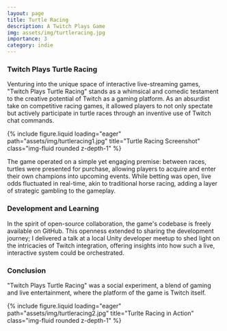 ```yaml
---
layout: page
title: Turtle Racing
description: A Twitch Plays Game
img: assets/img/turtleracing.jpg
importance: 3
category: indie
---
```


### Twitch Plays Turtle Racing

Venturing into the unique space of interactive live-streaming games, "Twitch Plays Turtle Racing" stands as a whimsical and comedic testament to the creative potential of Twitch as a gaming platform. As an absurdist take on competitive racing games, it allowed players to not only spectate but actively participate in turtle races through an inventive use of Twitch chat commands.

<div class="row">
    <div class="col-md-6 mt-3 mt-md-0">
        {% include figure.liquid loading="eager" path="assets/img/turtleracing1.jpg" title="Turtle Racing Screenshot" class="img-fluid rounded z-depth-1" %}
    </div>
</div>

The game operated on a simple yet engaging premise: between races, turtles were presented for purchase, allowing players to acquire and enter their own champions into upcoming events. While betting was open, live odds fluctuated in real-time, akin to traditional horse racing, adding a layer of strategic gambling to the gameplay.

### Development and Learning

In the spirit of open-source collaboration, the game's codebase is freely available on GitHub. This openness extended to sharing the development journey; I delivered a talk at a local Unity developer meetup to shed light on the intricacies of Twitch integration, offering insights into how such a live, interactive system could be orchestrated.

### Conclusion

"Twitch Plays Turtle Racing" was a social experiment, a blend of gaming and live entertainment, where the platform of the game is Twitch itself.

<div class="row">
    <div class="col-md-6 mt-3 mt-md-0">
        {% include figure.liquid loading="eager" path="assets/img/turtleracing2.jpg" title="Turlte Racing in Action" class="img-fluid rounded z-depth-1" %}
    </div>
</div>
